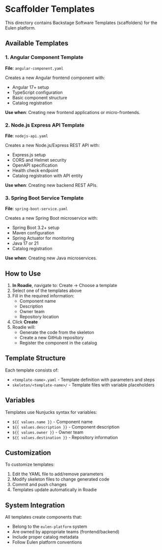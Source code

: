 # Scaffolder Templates

This directory contains Backstage Software Templates (scaffolders) for the Eulen platform.

## Available Templates

### 1. Angular Component Template
**File**: `angular-component.yaml`

Creates a new Angular frontend component with:
- Angular 17+ setup
- TypeScript configuration
- Basic component structure
- Catalog registration

**Use when**: Creating new frontend applications or micro-frontends.

### 2. Node.js Express API Template
**File**: `nodejs-api.yaml`

Creates a new Node.js/Express REST API with:
- Express.js setup
- CORS and Helmet security
- OpenAPI specification
- Health check endpoint
- Catalog registration with API entity

**Use when**: Creating new backend REST APIs.

### 3. Spring Boot Service Template
**File**: `spring-boot-service.yaml`

Creates a new Spring Boot microservice with:
- Spring Boot 3.2+ setup
- Maven configuration
- Spring Actuator for monitoring
- Java 17 or 21
- Catalog registration

**Use when**: Creating new Java microservices.

## How to Use

1. **In Roadie**, navigate to: Create → Choose a template
2. Select one of the templates above
3. Fill in the required information:
   - Component name
   - Description
   - Owner team
   - Repository location
4. Click **Create**
5. Roadie will:
   - Generate the code from the skeleton
   - Create a new GitHub repository
   - Register the component in the catalog

## Template Structure

Each template consists of:
- `<template-name>.yaml` - Template definition with parameters and steps
- `skeleton/<template-name>/` - Template files with variable placeholders

## Variables

Templates use Nunjucks syntax for variables:
- `${{ values.name }}` - Component name
- `${{ values.description }}` - Component description
- `${{ values.owner }}` - Owner team
- `${{ values.destination }}` - Repository information

## Customization

To customize templates:
1. Edit the YAML file to add/remove parameters
2. Modify skeleton files to change generated code
3. Commit and push changes
4. Templates update automatically in Roadie

## System Integration

All templates create components that:
- Belong to the `eulen-platform` system
- Are owned by appropriate teams (frontend/backend)
- Include proper catalog metadata
- Follow Eulen platform conventions
